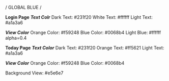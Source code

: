 / GLOBAL BLUE /

**Login Page**
***Text Colr***
Dark Text:          #231f20
White Text:         #ffffff 
Light Text:         #a1a3a6

***View Color***
Orange Color:       #f59248
Blue Color:         #0068b4
Light Blue:         #ffffff  alpha=0.4


**Today Page**
***Text Color***
Dark Text:          #231f20
Orange Text:        #ff5621 
Light Text:         #a1a3a6

***View Color***
Orange Color:       #f59248
Blue Color:         #0068b4

Background View:    #e5e6e7 